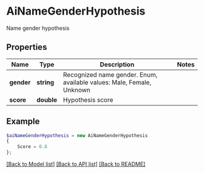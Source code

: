 # AiNameGenderHypothesis

Name gender hypothesis

## Properties
Name | Type | Description | Notes
---- | ---- | ----------- | -----
**gender** | **string** | Recognized name gender. Enum, available values: Male, Female, Unknown | 
**score** | **double** | Hypothesis score | 



## Example
```php
$aiNameGenderHypothesis = new AiNameGenderHypothesis
{
    Score = 0.8
};
```


[[Back to Model list]](README.md#documentation-for-models) [[Back to API list]](README.md#documentation-for-api-endpoints) [[Back to README]](README.md)

